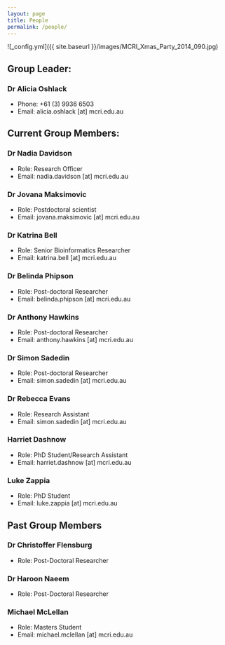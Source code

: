 ```yaml
---
layout: page
title: People
permalink: /people/
---
```


![_config.yml]({{ site.baseurl }}/images/MCRI_Xmas_Party_2014_090.jpg)

## Group Leader:

### Dr Alicia Oshlack

* Phone: +61 (3) 9936 6503
* Email: alicia.oshlack [at] mcri.edu.au

## Current Group Members:

### Dr Nadia Davidson
* Role: Research Officer
* Email: nadia.davidson [at] mcri.edu.au

### Dr Jovana Maksimovic
* Role: Postdoctoral scientist
* Email: jovana.maksimovic [at] mcri.edu.au

### Dr Katrina Bell
* Role: Senior Bioinformatics Researcher
* Email: katrina.bell [at] mcri.edu.au

### Dr Belinda Phipson
* Role: Post-doctoral Researcher
* Email: belinda.phipson [at] mcri.edu.au

### Dr Anthony Hawkins
 * Role: Post-doctoral Researcher
 * Email: anthony.hawkins [at] mcri.edu.au

### Dr Simon Sadedin  
* Role: Post-doctoral Researcher
* Email: simon.sadedin [at] mcri.edu.au

### Dr Rebecca Evans  
* Role: Research Assistant
* Email: simon.sadedin [at] mcri.edu.au

### Harriet Dashnow
* Role: PhD Student/Research Assistant
* Email: harriet.dashnow [at] mcri.edu.au

### Luke Zappia
* Role: PhD Student
* Email: luke.zappia [at] mcri.edu.au



## Past Group Members

### Dr Christoffer Flensburg  
* Role: Post-Doctoral Researcher

### Dr Haroon Naeem  
* Role: Post-Doctoral Researcher

### Michael McLellan  
* Role: Masters Student
* Email: michael.mclellan [at] mcri.edu.au
